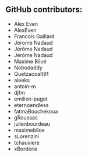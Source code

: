 GitHub contributors:
--------------------------------
 - Alex Even
 - AlexEven
 - Francois Gaillard
 - Jerome Nadaud
 - Jérôme Nadaud
 - Jérôme Nadaud
 - Maxime Biloé
 - Nobodaddy
 - Quetzacoalt91
 - aleeks
 - antoin-m
 - djfm
 - emilien-puget
 - eternoendless
 - fatmaBouchekoua
 - gRoussac
 - julienbourdeau
 - maximebiloe
 - sLorenzini
 - tchauviere
 - xBorderie

